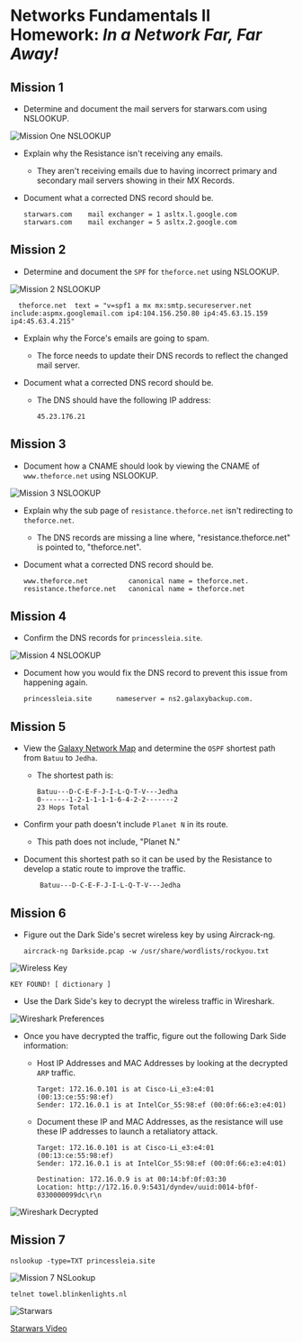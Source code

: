 # Networks Fundamentals II Homework: *In a Network Far, Far Away!*


## Mission 1  

- Determine and document the mail servers for starwars.com using NSLOOKUP.

![Mission One NSLOOKUP](Images/m1nslookup.PNG)

- Explain why the Resistance isn't receiving any emails.

    - They aren't receiving emails due to having incorrect primary and secondary mail servers showing in their MX Records.

- Document what a corrected DNS record should be.

      starwars.com    mail exchanger = 1 asltx.l.google.com
      starwars.com    mail exchanger = 5 asltx.2.google.com

## Mission 2

  - Determine and document the `SPF` for `theforce.net` using NSLOOKUP.

  ![Mission 2 NSLOOKUP](Images/m2nslookup.PNG)

      theforce.net	text = "v=spf1 a mx mx:smtp.secureserver.net include:aspmx.googlemail.com ip4:104.156.250.80 ip4:45.63.15.159 ip4:45.63.4.215"

  - Explain why the Force's emails are going to spam.

    - The force needs to update their DNS records to reflect the changed mail server.

  - Document what a corrected DNS record should be.
    - The DNS should have the following IP address:

          45.23.176.21
  
## Mission 3
  
  - Document how a CNAME should look by viewing the CNAME of `www.theforce.net` using NSLOOKUP.

![Mission 3 NSLOOKUP](Images/m3nslookup.PNG)
  
  - Explain why the sub page of `resistance.theforce.net` isn't redirecting to `theforce.net`.
    - The DNS records are missing a line where, "resistance.theforce.net" is pointed to, "theforce.net".
  
  - Document what a corrected DNS record should be.

        www.theforce.net          canonical name = theforce.net.
        resistance.theforce.net   canonical name = theforce.net
  
  
## Mission 4

  - Confirm the DNS records for `princessleia.site`.

![Mission 4 NSLOOKUP](Images/m4nslookup.PNG)

  - Document how you would fix the DNS record to prevent this issue from happening again.

        princessleia.site      nameserver = ns2.galaxybackup.com.
    
  
## Mission 5

- View the [Galaxy Network Map](resources/Galaxy_Network_map.png) and determine the `OSPF` shortest path from `Batuu` to `Jedha`.

  - The shortest path is:

        Batuu---D-C-E-F-J-I-L-Q-T-V---Jedha
        0-------1-2-1-1-1-1-6-4-2-2-------2
        23 Hops Total

- Confirm your path doesn't include `Planet N` in its route.
  - This path does not include, "Planet N."

- Document this shortest path so it can be used by the Resistance to develop a static route to improve the traffic.

          Batuu---D-C-E-F-J-I-L-Q-T-V---Jedha
  
## Mission 6

- Figure out the Dark Side's secret wireless key by using Aircrack-ng.

      aircrack-ng Darkside.pcap -w /usr/share/wordlists/rockyou.txt

![Wireless Key](Images/WirelessKey.PNG)

    KEY FOUND! [ dictionary ]

- Use the Dark Side's key to decrypt the wireless traffic in Wireshark.

![Wireshark Preferences](Images/WiresharkPreferences.PNG)

- Once you have decrypted the traffic, figure out the following Dark Side information:

  - Host IP Addresses and MAC Addresses by looking at the decrypted `ARP` traffic.

        Target: 172.16.0.101 is at Cisco-Li_e3:e4:01 (00:13:ce:55:98:ef)
        Sender: 172.16.0.1 is at IntelCor_55:98:ef (00:0f:66:e3:e4:01)

  - Document these IP and MAC Addresses, as the resistance will use these IP addresses to launch a retaliatory attack.

        Target: 172.16.0.101 is at Cisco-Li_e3:e4:01 (00:13:ce:55:98:ef)
        Sender: 172.16.0.1 is at IntelCor_55:98:ef (00:0f:66:e3:e4:01)

        Destination: 172.16.0.9 is at 00:14:bf:0f:03:30
        Location: http://172.16.0.9:5431/dyndev/uuid:0014-bf0f-0330000099dc\r\n

![Wireshark Decrypted](Images/WiresharkDecrypted.PNG)


## Mission 7 

    nslookup -type=TXT princessleia.site
![Mission 7 NSLookup](Images/m7nslookup.PNG)

    telnet towel.blinkenlights.nl
![Starwars](Images/starwars.PNG)

[Starwars Video](Videos/Starwars.mp4)      
  
